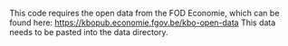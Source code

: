 This code requires the open data from the FOD Economie, which can be found
here: https://kbopub.economie.fgov.be/kbo-open-data
This data needs to be pasted into the data directory.
